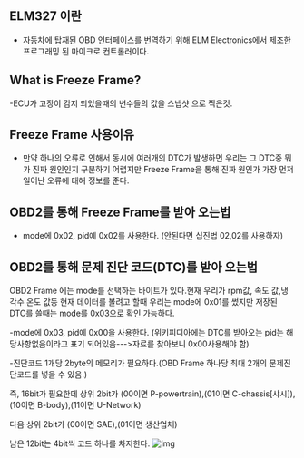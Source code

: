 ## ELM327 이란
- 자동차에 탑재된 OBD 인터페이스를 번역하기 위해 ELM Electronics에서 제조한 프로그래밍 된 마이크로 컨트롤러이다.

## What is Freeze Frame?
-ECU가 고장이 감지 되었을때의 변수들의 값을 스냅샷 으로 찍은것.

## Freeze Frame 사용이유
- 만약 하나의 오류로 인해서 동시에 여러개의 DTC가 발생하면 우리는 그 DTC중 뭐가 진짜 원인인지 구분하기 어렵지만 Freeze Frame을 통해 진짜 원인가 가장 먼저 일어난 오류에 대해 정보를 준다.

## OBD2를 통해 Freeze Frame를 받아 오는법
- mode에 0x02, pid에 0x02를 사용한다. (안된다면 십진법 02,02를 사용하자)

## OBD2를 통해 문제 진단 코드(DTC)를 받아 오는법
OBD2 Frame 에는 mode를 선택하는 바이트가 있다.현재 우리가 rpm값, 속도 값,냉각수 온도 값등 현재 데이터를 볼려고 할때 우리는 mode에 0x01를 썼지만 저장된 DTC를 쓸때는 mode를 0x03으로 확인 가능하다.

-mode에 0x03, pid에 0x00을 사용한다. (위키피디아에는 DTC를 받아오는 pid는 해당사항없음이라고 표기 되어있음--->자료를 찾아보니 0x00사용해야 함)

-진단코드 1개당 2byte의 메모리가 필요하다.(OBD Frame 하나당 최대 2개의 문제진단코드를 넣을 수 있음.) 

즉, 16bit가 필요한데 상위 2bit가 (00이면 P-powertrain),(01이면 C-chassis[샤시]), (10이면 B-body),(11이면 U-Network) 

다음 상위 2bit가 (00이면 SAE),(01이면 생산업체)

남은 12bit는 4bit씩 코드 하나를 차지한다.
![img](https://img1.daumcdn.net/thumb/R1280x0/?scode=mtistory2&fname=https%3A%2F%2Ft1.daumcdn.net%2Ftistoryfile%2Ffs8%2F16_tistory_2008_08_20_09_01_48ab5ecf14823%3Foriginal)